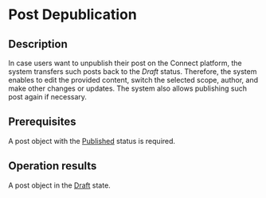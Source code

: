 # Post Depublication
## Description
In case users want to unpublish their post on the Connect platform, the system transfers such posts back to the *Draft* status. Therefore, the system enables to edit the provided content, switch the selected scope, author, and make other changes or updates. The system also allows publishing such post again if necessary.
## Prerequisites
A post object with the [Published](s-b-published.html) status is required.
## Operation results
A post object in the [Draft](s-a-draft.html) state.
